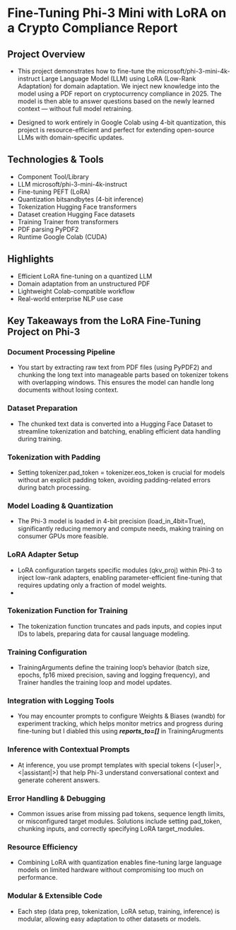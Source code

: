 # Fine-Tuning Phi-3 Mini with LoRA on a Crypto Compliance Report

## Project Overview
- This project demonstrates how to fine-tune the microsoft/phi-3-mini-4k-instruct Large Language Model (LLM) using LoRA (Low-Rank Adaptation) for domain adaptation. We inject new knowledge into the model using a PDF report on cryptocurrency compliance in 2025. The model is then able to answer questions based on the newly learned context — without full model retraining.

- Designed to work entirely in Google Colab using 4-bit quantization, this project is resource-efficient and perfect for extending open-source LLMs with domain-specific updates.

## Technologies & Tools
- Component	Tool/Library
- LLM	microsoft/phi-3-mini-4k-instruct
- Fine-tuning	PEFT (LoRA)
- Quantization	bitsandbytes (4-bit inference)
- Tokenization	Hugging Face transformers
- Dataset creation	Hugging Face datasets
- Training	Trainer from transformers
- PDF parsing PyPDF2 
- Runtime	Google Colab (CUDA)

## Highlights
- Efficient LoRA fine-tuning on a quantized LLM
- Domain adaptation from an unstructured PDF
- Lightweight Colab-compatible workflow
- Real-world enterprise NLP use case

## Key Takeaways from the LoRA Fine-Tuning Project on Phi-3
### Document Processing Pipeline
- You start by extracting raw text from PDF files (using PyPDF2) and chunking the long text into manageable parts based on tokenizer tokens with overlapping windows. This ensures the model can handle long documents without losing context.

### Dataset Preparation
- The chunked text data is converted into a Hugging Face Dataset to streamline tokenization and batching, enabling efficient data handling during training.

### Tokenization with Padding
- Setting tokenizer.pad_token = tokenizer.eos_token is crucial for models without an explicit padding token, avoiding padding-related errors during batch processing.

### Model Loading & Quantization
- The Phi-3 model is loaded in 4-bit precision (load_in_4bit=True), significantly reducing memory and compute needs, making training on consumer GPUs more feasible.

### LoRA Adapter Setup
- LoRA configuration targets specific modules (qkv_proj) within Phi-3 to inject low-rank adapters, enabling parameter-efficient fine-tuning that requires updating only a fraction of model weights.
- 
### Tokenization Function for Training
- The tokenization function truncates and pads inputs, and copies input IDs to labels, preparing data for causal language modeling.

### Training Configuration
- TrainingArguments define the training loop’s behavior (batch size, epochs, fp16 mixed precision, saving and logging frequency), and Trainer handles the training loop and model updates.

### Integration with Logging Tools
- You may encounter prompts to configure Weights & Biases (wandb) for experiment tracking, which helps monitor metrics and progress during fine-tuning but I diabled this using ***reports_to=[]*** in TrainingArugments

### Inference with Contextual Prompts
- At inference, you use prompt templates with special tokens (<|user|>, <|assistant|>) that help Phi-3 understand conversational context and generate coherent answers.

### Error Handling & Debugging
- Common issues arise from missing pad tokens, sequence length limits, or misconfigured target modules. Solutions include setting pad_token, chunking inputs, and correctly specifying LoRA target_modules.

### Resource Efficiency
- Combining LoRA with quantization enables fine-tuning large language models on limited hardware without compromising too much on performance.

### Modular & Extensible Code
- Each step (data prep, tokenization, LoRA setup, training, inference) is modular, allowing easy adaptation to other datasets or models.
